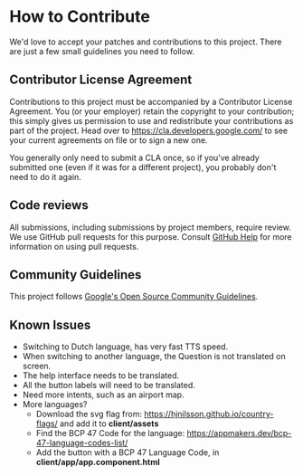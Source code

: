 # How to Contribute

We'd love to accept your patches and contributions to this project. There are
just a few small guidelines you need to follow.

## Contributor License Agreement

Contributions to this project must be accompanied by a Contributor License
Agreement. You (or your employer) retain the copyright to your contribution;
this simply gives us permission to use and redistribute your contributions as
part of the project. Head over to <https://cla.developers.google.com/> to see
your current agreements on file or to sign a new one.

You generally only need to submit a CLA once, so if you've already submitted one
(even if it was for a different project), you probably don't need to do it
again.

## Code reviews

All submissions, including submissions by project members, require review. We
use GitHub pull requests for this purpose. Consult
[GitHub Help](https://help.github.com/articles/about-pull-requests/) for more
information on using pull requests.

## Community Guidelines

This project follows
[Google's Open Source Community Guidelines](https://opensource.google.com/conduct/).

## Known Issues

* Switching to Dutch language, has very fast TTS speed.
* When switching to another language, the Question is not translated on screen.
* The help interface needs to be translated.
* All the button labels will need to be translated.
* Need more intents, such as an airport map.
* More languages?
    - Download the svg flag from: https://hjnilsson.github.io/country-flags/ and add it to **client/assets**
    - Find the BCP 47 Code for the language: https://appmakers.dev/bcp-47-language-codes-list/
    - Add the button with a BCP 47 Language Code, in **client/app/app.component.html**